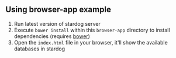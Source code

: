 ## Using browser-app example

1. Run latest version of stardog server
2. Execute `bower install` within this `browser-app` directory to install dependencies (requires [bower][1])
3. Open the `index.html` file in your browser, it'll show the available databases in stardog

[1]: http://bower.io
